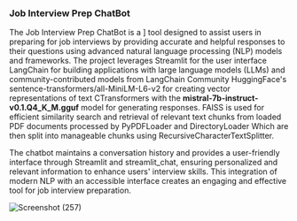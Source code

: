 ### Job Interview Prep ChatBot
The Job Interview Prep ChatBot is a ] tool designed to assist users in preparing for job interviews by providing accurate and helpful responses to their questions using advanced natural language processing (NLP) models and frameworks.
The project leverages Streamlit for the user interface
LangChain for building applications with large language models (LLMs) and community-contributed models from LangChain Community
HuggingFace's sentence-transformers/all-MiniLM-L6-v2 for creating vector representations of text
CTransformers with the **mistral-7b-instruct-v0.1.Q4_K_M.gguf** model for generating responses. 
FAISS is used for efficient similarity search and retrieval of relevant text chunks from loaded PDF documents processed by PyPDFLoader and DirectoryLoader
Which are then split into manageable chunks using RecursiveCharacterTextSplitter. 

The chatbot maintains a conversation history and provides a user-friendly interface through Streamlit and streamlit_chat, ensuring personalized and relevant information to enhance users' interview skills.
This integration of modern NLP with an accessible interface creates an engaging and effective tool for job interview preparation.

![Screenshot (257)](https://github.com/user-attachments/assets/de514674-7512-4bab-ac39-ea09844bb3d0)
